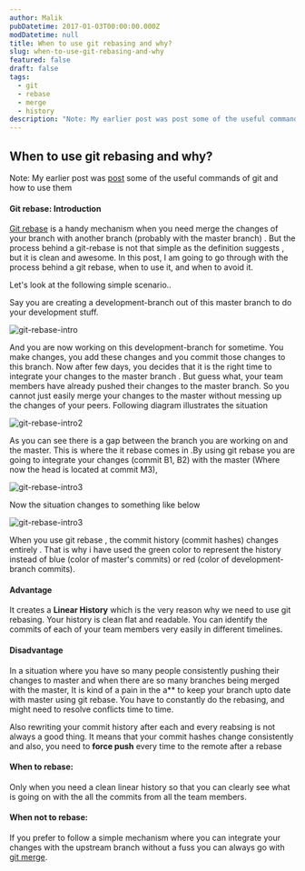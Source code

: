 ```yaml
---
author: Malik
pubDatetime: 2017-01-03T00:00:00.000Z
modDatetime: null
title: When to use git rebasing and why?
slug: when-to-use-git-rebasing-and-why
featured: false
draft: false
tags:
  - git
  - rebase
  - merge
  - history
description: "Note: My earlier post was post some of the useful commands of git and how to use them"
---
```


## When to use git rebasing and why?

Note: My earlier post was [post](http://lazydevguy.blogspot.com/2015/06/useful-git-commands.html) some of the useful commands of git and how to use them

#### Git rebase: Introduction

[Git rebase](http://git-scm.com/docs/git-rebase) is a handy mechanism when you need merge the changes of your branch with another branch (probably with the master branch) . But the process behind a git-rebase is not that simple as the definition suggests , but it is clean and awesome. In this post, I am going to go through with the process behind a git rebase, when to use it, and when to avoid it.

Let's look at the following simple scenario..

Say you are creating a development-branch out of this master branch to do your development stuff.

![git-rebase-intro](https://lazydevguy.files.wordpress.com/2017/01/git-rebase-1.png)

And you are now working on this development-branch for sometime. You make changes, you add these changes and you commit those changes to this branch. Now after few days, you decides that it is the right time to integrate your changes to the master branch . But guess what, your team members have already pushed their changes to the master branch. So you cannot just easily merge your changes to the master without messing up the changes of your peers. Following diagram illustrates the situation

![git-rebase-intro2](https://lazydevguy.files.wordpress.com/2017/01/git-rebase-4.png)

As you can see there is a gap between the branch you are working on and the master. This is where the it rebase comes in .By using git rebase you are going to integrate your changes (commit B1, B2) with the master (Where now the head is located at commit M3),

![git-rebase-intro3](https://lazydevguy.files.wordpress.com/2017/01/git-rebase-2.png)

Now the situation changes to something like below

![git-rebase-intro3](https://lazydevguy.files.wordpress.com/2017/01/git-rebase-3.png)

When you use git rebase , the commit history (commit hashes) changes entirely . That is why i have used the green color to represent the history instead of blue (color of master's commits) or red (color of development-branch commits).

#### Advantage

It creates a **Linear History** which is the very reason why we need to use git rebasing. Your history is clean flat and readable. You can identify the commits of each of your team members very easily in different timelines.

#### Disadvantage

In a situation where you have so many people consistently pushing their changes to master and when there are so many branches being merged with the master, It is kind of a pain in the a** to keep your branch upto date with master using git rebase. You have to constantly do the rebasing, and might need to resolve conflicts time to time.

Also rewriting your commit history after each and every reabsing is not always a good thing. It means that your commit hashes change consistently and also, you need to **force push** every time to the remote after a rebase

#### When to rebase:
Only when you need a clean linear history so that you can clearly see what is going on with the all the commits from all the team members.

#### When not to rebase:
If you prefer to follow a simple mechanism where you can integrate your changes with the upstream branch without a fuss you can always go with [git merge](https://git-scm.com/book/en/v2/Git-Branching-Basic-Branching-and-Merging#_basic_merging). 
